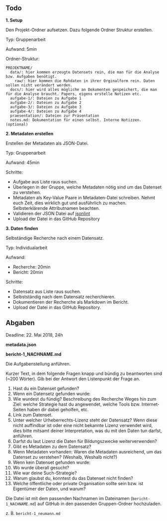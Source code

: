 ## Todo

**1. Setup**


Den Projekt-Ordner aufsetzen. Dazu folgende Ordner Struktur erstellen.


Typ: Gruppenarbeit


Aufwand: 5min


Ordner-Struktur:
```
PROJEKTNAME/
  data/: hier kommen erzeugte Datensets rein, die man für die Analyse bzw. Aufgaben benötigt.
    raw/: hier kommen die Rohdaten in ihrer Orginalform rein. Daten sollen nicht verändert werden.
  docs/: hier wird alles mögliche an Dokumenten gespeichert, die man für die Analyse braucht. Papers, eigens erstelle Notizen etc.
  aufgabe-1/: Dateien zu Aufgabe 1
  aufgabe-2/: Dateien zu Aufgabe 2
  aufgabe-3/: Dateien zu Aufgabe 3
  aufgabe-4/: Dateien zu Aufgabe 4
  praesentation/: Dateien zur Präsentation
  notes.md: Dokumentation für einen selbst. Interne Notizzen. (optional)
```

**2. Metadaten erstellen**


Erstellen der Metadaten als JSON-Datei.


Typ: Gruppenarbeit


Aufwand: 45min


Schritte:
* Aufgabe aus Liste raus suchen.
* Überlegen in der Gruppe, welche Metadaten nötig sind um das Datenset zu verstehen.
* Metadaten als Key-Value Paare in Metadaten-Datei schreiben. Nehmt euch Zeit, dies wirklich gut und ausführlich zu machen. Selbsterklärende Attributnamen beachten.
* Validieren der JSON Datei auf [jsonlint](https://jsonlint.com/)
* Upload der Datei in das GitHub Repository


**3. Daten finden**


Selbständige Recherche nach einem Datensatz.


Typ: Individualarbeit


Aufwand:
* Recherche: 20min
* Bericht: 20min


Schritte:
* Datensatz aus Liste raus suchen.
* Selbstständig nach dem Datensatz recherchieren.
* Dokumentieren der Recherche als Markdown im Bericht.
* Upload der Datei in das GitHub Repository.

## Abgaben

Deadline: 22. Mai 2018, 24h


**metadata.json**


**bericht-1_NACHNAME.md**


Die Aufgabenstellung anführen.

Kurzer Text, in dem folgende Fragen knapp und bündig zu beantworten sind (~200 Wörter). Gib bei der Antwort den Listenpunkt der Frage an.
1. Hast du ein Datenset gefunden?
2. Wenn ein Datensetz gefunden wurde:
  1. Wie wurdest du fündig? Beschreibung des Recherche Weges hin zum Ziel: welche Strategie hast du angewendet, welche Tools bzw. Internet-Seiten haben dir dabei geholfen, etc.
  2. Link zum Datenset.
  3. Unter welcher Urheberrechts-Lizenz steht der Datensatz? Wenn diese nicht auffindbar ist oder eine nicht bekannte Lizenz verwendet wird, dies bitte mitsamt deiner Interpretation, was du mit den Daten tun darfst, anführen.
  4. Darfst du laut Lizenz die Daten für Bildungszwecke weiterverwenden?
  5. Gibt es Metadaten zu dem Datensatz?
  6. Wenn Metadaten vorhanden: Waren die Metadaten ausreichend, um das Datenset zu verstehen? (Weshalb, Weshalb nicht?)
3. Wenn kein Datenset gefunden wurde:
  1. Wo wurde überall gesucht?
  2. Wie war deine Such-Strategie?
  3. Warum glaubst du, konntest du das Datenset nicht finden?
  4. Welche öffentliche oder private Organisation sollte sein bzw. ist Eigentümer der Daten, und warum?

Die Datei ist mit dem passenden Nachnamen im Dateinamen (`bericht-1_NACHNAME.md`) auf GitHub in den passenden Gruppen-Ordner hochzuladen.

z. B. `bericht-1_neumann.md`


